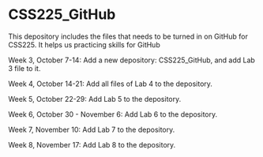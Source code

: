 # CSS225_GitHub

This depository includes the files that needs to be turned in on GitHub for CSS225.
It helps us practicing skills for GitHub

Week 3, October 7-14:
Add a new depository: CSS225_GitHub, and add Lab 3 file to it. 

Week 4, October 14-21:
Add all files of Lab 4 to the depository.

Week 5, October 22-29:
Add Lab 5 to the depository.

Week 6, October 30 - November 6:
Add Lab 6 to the depository.

Week 7, November 10:
Add Lab 7 to the depository. 

Week 8, November 17:
Add Lab 8 to the depository. 

